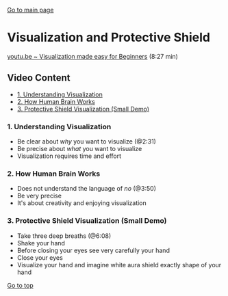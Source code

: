<label id="top"></label>
[Go to main page](README.md)

# Visualization and Protective Shield

[youtu.be ~ Visualization made easy for Beginners](https://youtu.be/9BmKJ_Bisj4) (8:27 min)

## Video Content <!-- omit in toc -->

- [1. Understanding Visualization](#1-understanding-visualization)
- [2. How Human Brain Works](#2-how-human-brain-works)
- [3. Protective Shield Visualization (Small Demo)](#3-protective-shield-visualization-small-demo)

### 1. Understanding Visualization

- Be clear about _why_ you want to visualize (@2:31)
- Be precise about _what_ you want to visualize
- Visualization requires time and effort

### 2. How Human Brain Works

- Does not understand the language of _no_ (@3:50)
- Be very precise
- It's about creativity and enjoying visualization

### 3. Protective Shield Visualization (Small Demo)

- Take three deep breaths (@6:08)
- Shake your hand
- Before closing your eyes see very carefully your hand
- Close your eyes
- Visualize your hand and imagine white aura shield exactly shape of your hand

[Go to top](#top)
